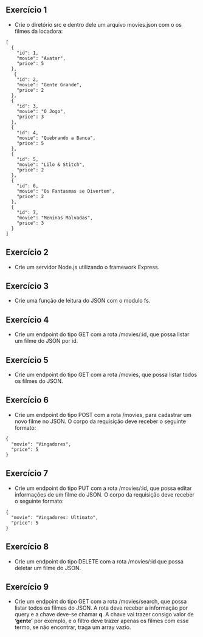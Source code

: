 ## Exercício 1

- Crie o diretório src e dentro dele um arquivo movies.json com o os filmes da locadora:

```
[
  {
    "id": 1,
    "movie": "Avatar",
    "price": 5
  },
   {
    "id": 2,
    "movie": "Gente Grande",
    "price": 2
  },
  {
    "id": 3,
    "movie": "O Jogo",
    "price": 3
  },
  {
    "id": 4,
    "movie": "Quebrando a Banca",
    "price": 5
  },
  {
    "id": 5,
    "movie": "Lilo & Stitch",
    "price": 2
  },
  {
    "id": 6,
    "movie": "Os Fantasmas se Divertem",
    "price": 2
  },
  {
    "id": 7,
    "movie": "Meninas Malvadas",
    "price": 3
  }
]
```

## Exercício 2

 - Crie um servidor Node.js utilizando o framework Express.

## Exercício 3

 - Crie uma função de leitura do JSON com o modulo fs.

## Exercício 4

 - Crie um endpoint do tipo GET com a rota /movies/:id, que possa listar um filme do JSON por id.

## Exercício 5

 - Crie um endpoint do tipo GET com a rota /movies, que possa listar todos os filmes do JSON.

## Exercício 6

 - Crie um endpoint do tipo POST com a rota /movies, para cadastrar um novo filme no JSON. O corpo da requisição deve receber o seguinte formato:

```
{
  "movie": "Vingadores",
  "price": 5
}
```

## Exercício 7

 - Crie um endpoint do tipo PUT com a rota /movies/:id, que possa editar informações de um filme do JSON. O corpo da requisição deve receber o seguinte formato:

```
{
  "movie": "Vingadores: Ultimato",
  "price": 5
}
```

## Exercício 8

 - Crie um endpoint do tipo DELETE com a rota /movies/:id que possa deletar um filme do JSON.

## Exercício 9

 - Crie um endpoint do tipo GET com a rota /movies/search, que possa listar todos os filmes do JSON. A rota deve receber a informação por query e a chave deve-se chamar **q**. A chave vai trazer consigo valor de **‘gente’** por exemplo, e o filtro deve trazer apenas os filmes com esse termo, se não encontrar, traga um array vazio.